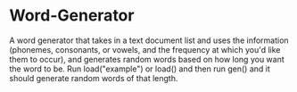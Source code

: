 # Word-Generator
A word generator that takes in a text document list and uses the information (phonemes, consonants, or vowels, and the frequency at which you'd like them to occur), and generates random words based on how long you want the word to be.
Run load("example") or load(<whatever you name your list text file in quotes>) and then run gen(<length without quotations>) and it should generate random words of that length. 

